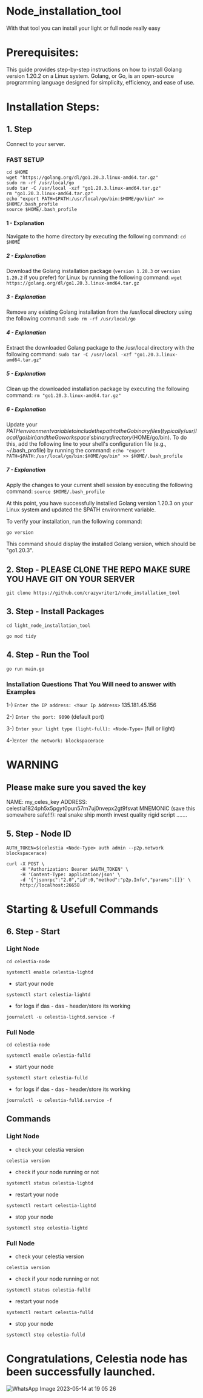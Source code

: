 # Node_installation_tool
With that tool you can install your light or full node really easy


# Prerequisites:

This guide provides step-by-step instructions on how to install Golang version 1.20.2 on a Linux system. Golang, or Go, is an open-source programming language designed for simplicity, efficiency, and ease of use.

# Installation Steps:

## 1. Step
Connect to your server.

### FAST SETUP 
```
cd $HOME
wget "https://golang.org/dl/go1.20.3.linux-amd64.tar.gz"
sudo rm -rf /usr/local/go
sudo tar -C /usr/local -xzf "go1.20.3.linux-amd64.tar.gz"
rm "go1.20.3.linux-amd64.tar.gz"
echo "export PATH=$PATH:/usr/local/go/bin:$HOME/go/bin" >> $HOME/.bash_profile
source $HOME/.bash_profile
```

#### 1 - Explanation
Navigate to the home directory by executing the following command:
`cd $HOME`

##### 2 - Explanation
Download the Golang installation package (`version 1.20.3` or `version 1.20.2`  if you prefer) for Linux by running the following command: `wget https://golang.org/dl/go1.20.3.linux-amd64.tar.gz`

##### 3 - Explanation
Remove any existing Golang installation from the /usr/local directory using the following command:
`sudo rm -rf /usr/local/go`

##### 4 - Explanation
Extract the downloaded Golang package to the /usr/local directory with the following command:
`sudo tar -C /usr/local -xzf "go1.20.3.linux-amd64.tar.gz"`

##### 5 - Explanation
Clean up the downloaded installation package by executing the following command:
`rm "go1.20.3.linux-amd64.tar.gz"`

##### 6 - Explanation
Update your $PATH environment variable to include the path to the Go binary files (typically /usr/local/go/bin) and the Go workspace's binary directory ($HOME/go/bin). To do this, add the following line to your shell's configuration file (e.g., ~/.bash_profile) by running the command:
`echo "export PATH=$PATH:/usr/local/go/bin:$HOME/go/bin" >> $HOME/.bash_profile`

##### 7 - Explanation
Apply the changes to your current shell session by executing the following command:
`source $HOME/.bash_profile`


At this point, you have successfully installed Golang version 1.20.3 on your Linux system and updated the $PATH environment variable.

To verify your installation, run the following command:

`go version`

This command should display the installed Golang version, which should be "go1.20.3".


## 2. Step - PLEASE CLONE THE REPO MAKE SURE YOU HAVE GIT ON YOUR SERVER

```
git clone https://github.com/crazywriter1/node_installation_tool
```

## 3. Step - Install Packages

```
cd light_node_installation_tool
``` 

```
go mod tidy
```

## 4. Step - Run the Tool

```
go run main.go
```

### Installation Questions That You Will need to answer   with  Examples

1-) `Enter the IP address: <Your Ip Address>` 	135.181.45.156
  
2-) `Enter the port: 9090` 
 (default port)

3-) `Enter your light type (light-full): <Node-Type>` (full or light)

4-)`Enter the network: blockspacerace`

# WARNING

## Please make sure you saved the key 

NAME: my_celes_key
ADDRESS: celestia1824ph5x5pgyt0pun57rn7uj0nvepx2gt9fsvat
MNEMONIC (save this somewhere safe!!!):
real snake ship month invest quality rigid script .......

## 5. Step - Node ID 


`AUTH_TOKEN=$(celestia <Node-Type> auth admin --p2p.network blockspacerace)`

```
curl -X POST \
     -H "Authorization: Bearer $AUTH_TOKEN" \
     -H 'Content-Type: application/json' \
     -d '{"jsonrpc":"2.0","id":0,"method":"p2p.Info","params":[]}' \
     http://localhost:26658
```
     
# Starting & Usefull Commands 

## 6. Step - Start

### Light Node
```
cd celestia-node
```

```
systemctl enable celestia-lightd
```
- start your node

```
systemctl start celestia-lightd
```
- for logs if das - das - header/store its working

```
journalctl -u celestia-lightd.service -f
```  

### Full Node
```
cd celestia-node
```

```
systemctl enable celestia-fulld
```
- start your node

```
systemctl start celestia-fulld
```
- for logs if das - das - header/store its working

```
journalctl -u celestia-fulld.service -f
```  

## Commands

### Light Node
- check your celestia version

```
celestia version
``` 
- check if your node running or not

```
systemctl status celestia-lightd
``` 
- restart your node

```
systemctl restart celestia-lightd
```
- stop your node

```
systemctl stop celestia-lightd
``` 

### Full Node
- check your celestia version
```
celestia version
```

- check if your node running or not

```
systemctl status celestia-fulld
``` 
- restart your node

```
systemctl restart celestia-fulld
``` 
- stop your node

```
systemctl stop celestia-fulld
```


# Congratulations, Celestia node has been successfully launched.

![WhatsApp Image 2023-05-14 at 19 05 26](https://github.com/crazywriter1/light_node_installation_tool/assets/53251494/bae3b367-16fb-4804-b4ec-17a8605ee9dd)








